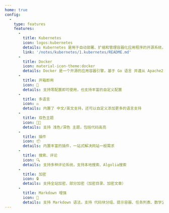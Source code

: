 ```yaml
---
home: true
config:
  -
    type: features
    features:
      -
        title: Kubernetes
        icon: logos:kubernetes
        details: Kubernetes 是用于自动部署、扩缩和管理容器化应用程序的开源系统，源自 Google 15 年生产环境的运维经验。
        link: '/notes/kubernetes/1.kubernetes/README.md'
      -
        title: Docker
        icon: material-icon-theme:docker
        details: Docker 是一个开源的应用容器引擎，基于 Go 语言 并遵从 Apache2.0 协议开源。
      -
        title: 开箱即用
        icon: 🚀
        details: 支持零配置即可使用，也支持丰富的自定义配置
      -
        title: 多语言
        icon: ⚖
        details: 内置了 中文/英文支持，还可以自定义添加更多的语言支持
      -
        title: 双色主题
        icon: 👨‍💻
        details: 支持 浅色/深色 主题，包括代码高亮
      -
        title: 插件
        icon: 📦
        details: 内置丰富的插件，一站式解决网站一般需求
      -
        title: 搜索、评论
        icon: 🔍
        details: 支持多种评论系统，支持本地搜索、Algolia搜索
      -
        title: 加密
        icon: 🔒
        details: 支持全站加密、部分加密（加密目录、加密文章）
      -
        title: Markdown 增强
        icon: 📝
        details: 支持 Markdown 语法，支持 代码块分组、提示容器、任务列表、数学公式、代码演示等
---
```

